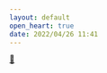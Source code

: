 ```yaml
---
layout: default
open_heart: true
date: 2022/04/26 11:41
---
```


[🙂](https://www.youtube.com/watch?v=3Rd8C2olIO0)
